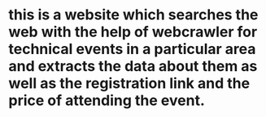 # this is a website which searches the web with the help of webcrawler for technical events in a particular area and extracts the data about them as well as the registration link and the price of attending the event.
